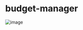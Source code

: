 # budget-manager


![image](https://user-images.githubusercontent.com/84060723/189042218-7bdcd5be-6794-4b5a-8239-9d2fd229e38d.png)
